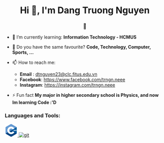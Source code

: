 <h1 align="center">Hi 👋, I'm Dang Truong Nguyen</h1>
<h3 align="center">🐥</h2>

- 🏫 I’m currently learning: **Information Technology - HCMUS**

- 💬 Do you have the same favourite? **Code, Technology, Computer, Sports, ...**

- 📫 How to reach me:
  -    **Email** :   dtnguyen23@clc.fitus.edu.vn
  -  **Facebook**:     https://www.facebook.com/trngn.neee
  - **Instagram**:    https://instagram.com/trngn.neee

- ⚡ Fun fact **My major in higher secondary school is Physics, and now Im learning Code :'D**

<h3 align="left">Languages and Tools:</h3>
<p align="left"> <a href="https://www.w3schools.com/cpp/" target="_blank" rel="noreferrer"> <img src="https://raw.githubusercontent.com/devicons/devicon/master/icons/cplusplus/cplusplus-original.svg" alt="cplusplus" width="40" height="40"/> </a> <a href="https://git-scm.com/" target="_blank" rel="noreferrer"> <img src="https://www.vectorlogo.zone/logos/git-scm/git-scm-icon.svg" alt="git" width="40" height="40"/> </a> </p>
